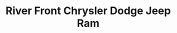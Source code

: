 ---
title: "River Front Chrysler Dodge Jeep Ram"
url: /north-aurora/river-front-chrysler-dodge-jeep-ram/
shop: car
---